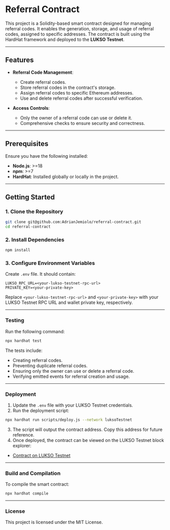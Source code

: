 # Referral Contract

This project is a Solidity-based smart contract designed for managing referral codes. It enables the generation, storage, and usage of referral codes, assigned to specific addresses. The contract is built using the HardHat framework and deployed to the **LUKSO Testnet**.

---

## Features

- **Referral Code Management**:
  - Create referral codes.
  - Store referral codes in the contract's storage.
  - Assign referral codes to specific Ethereum addresses.
  - Use and delete referral codes after successful verification.

- **Access Controls**:
  - Only the owner of a referral code can use or delete it.
  - Comprehensive checks to ensure security and correctness.

---

## Prerequisites

Ensure you have the following installed:

- **Node.js**: >=18
- **npm**: >=7
- **HardHat**: Installed globally or locally in the project.

---

## Getting Started

### 1. Clone the Repository

```bash
git clone git@github.com:AdrianJemiolo/referral-contract.git
cd referral-contract
```
### 2. Install Dependencies
```bash
npm install
```
### 3. Configure Environment Variables
Create `.env` file. It should contain:
```plaintext
LUKSO_RPC_URL=<your-lukso-testnet-rpc-url>
PRIVATE_KEY=<your-private-key>
```
Replace `<your-lukso-testnet-rpc-url>` and `<your-private-key>` with your LUKSO Testnet RPC URL and wallet private key, respectively.

---

### Testing
Run the following command:
```bash
npx hardhat test
```
The tests include:

- Creating referral codes.
- Preventing duplicate referral codes.
- Ensuring only the owner can use or delete a referral code.
- Verifying emitted events for referral creation and usage.

---

### Deployment
1. Update the `.env` file with your LUKSO Testnet credentials.
2. Run the deployment script:
```bash
npx hardhat run scripts/deploy.js --network luksoTestnet
```
3. The script will output the contract address. Copy this address for future reference.
4. Once deployed, the contract can be viewed on the LUKSO Testnet block explorer:
- [Contract on LUKSO Testnet](https://chatgpt.com/c/673c92d3-e4c4-8000-9de8-8f0da7bd1d4b#:~:text=Contract%20on%20LUKSO%20Testnet)

---

### Build and Compilation
To compile the smart contract:
```bash
npx hardhat compile
```

---

### License
This project is licensed under the MIT License.



